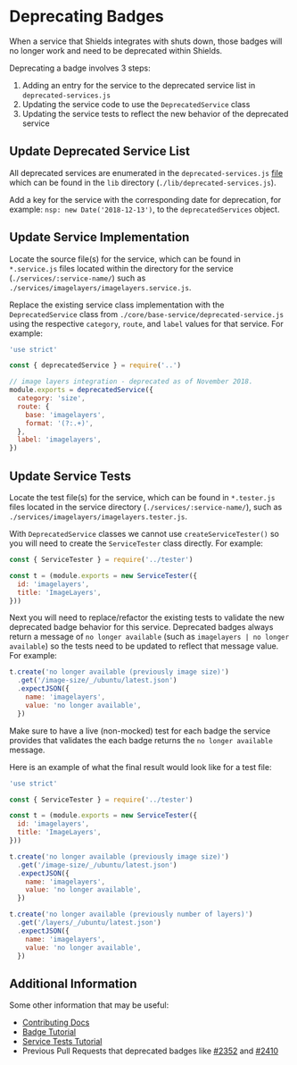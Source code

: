 # Deprecating Badges

When a service that Shields integrates with shuts down, those badges will no longer work and need to be deprecated within Shields.

Deprecating a badge involves 3 steps:

1.  Adding an entry for the service to the deprecated service list in `deprecated-services.js`
2.  Updating the service code to use the `DeprecatedService` class
3.  Updating the service tests to reflect the new behavior of the deprecated service

## Update Deprecated Service List

All deprecated services are enumerated in the `deprecated-services.js` [file](https://github.com/badges/shields/blob/master/lib/deprecated-services.js) which can be found in the `lib` directory (`./lib/deprecated-services.js`).

Add a key for the service with the corresponding date for deprecation, for example: `nsp: new Date('2018-12-13')`, to the `deprecatedServices` object.

## Update Service Implementation

Locate the source file(s) for the service, which can be found in `*.service.js` files located within the directory for the service (`./services/:service-name/`) such as `./services/imagelayers/imagelayers.service.js`.

Replace the existing service class implementation with the `DeprecatedService` class from `./core/base-service/deprecated-service.js` using the respective `category`, `route`, and `label` values for that service. For example:

```js
'use strict'

const { deprecatedService } = require('..')

// image layers integration - deprecated as of November 2018.
module.exports = deprecatedService({
  category: 'size',
  route: {
    base: 'imagelayers',
    format: '(?:.+)',
  },
  label: 'imagelayers',
})
```

## Update Service Tests

Locate the test file(s) for the service, which can be found in `*.tester.js` files located in the service directory (`./services/:service-name/`), such as `./services/imagelayers/imagelayers.tester.js`.

With `DeprecatedService` classes we cannot use `createServiceTester()` so you will need to create the `ServiceTester` class directly. For example:

```js
const { ServiceTester } = require('../tester')

const t = (module.exports = new ServiceTester({
  id: 'imagelayers',
  title: 'ImageLayers',
}))
```

Next you will need to replace/refactor the existing tests to validate the new deprecated badge behavior for this service. Deprecated badges always return a message of `no longer available` (such as `imagelayers | no longer available`) so the tests need to be updated to reflect that message value. For example:

```js
t.create('no longer available (previously image size)')
  .get('/image-size/_/ubuntu/latest.json')
  .expectJSON({
    name: 'imagelayers',
    value: 'no longer available',
  })
```

Make sure to have a live (non-mocked) test for each badge the service provides that validates the each badge returns the `no longer available` message.

Here is an example of what the final result would look like for a test file:

```js
'use strict'

const { ServiceTester } = require('../tester')

const t = (module.exports = new ServiceTester({
  id: 'imagelayers',
  title: 'ImageLayers',
}))

t.create('no longer available (previously image size)')
  .get('/image-size/_/ubuntu/latest.json')
  .expectJSON({
    name: 'imagelayers',
    value: 'no longer available',
  })

t.create('no longer available (previously number of layers)')
  .get('/layers/_/ubuntu/latest.json')
  .expectJSON({
    name: 'imagelayers',
    value: 'no longer available',
  })
```

## Additional Information

Some other information that may be useful:

- [Contributing Docs](../CONTRIBUTING.md)
- [Badge Tutorial](./TUTORIAL.md)
- [Service Tests Tutorial](./service-tests.md)
- Previous Pull Requests that deprecated badges like [#2352](https://github.com/badges/shields/pull/2352) and [#2410](https://github.com/badges/shields/pull/2410)
